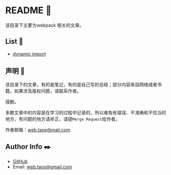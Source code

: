 # README 📖

该目录下主要为webpack 相关的文章。

## List 🔗

* [dynamic import](./docs/dynamic_import "dynamic import")

## 声明 🌲

该目录下的文章，有的是笔记，有的是自己写的总结；部分内容来自网络或者书籍，如果涉及版权问题，请联系作者。

侵删。

多数文章中的内容是在学习的过程中记录的，所以难免有错误、不准确和不恰当的地方，有问题的地方请斧正，请提`Merge Request`给作者。

作者邮箱：<web.taox@mail.com>

## Author Info ✒️

* [GitHub](https://github.com/Tao-Quixote)
* Email: <web.taox@gmail.com>
